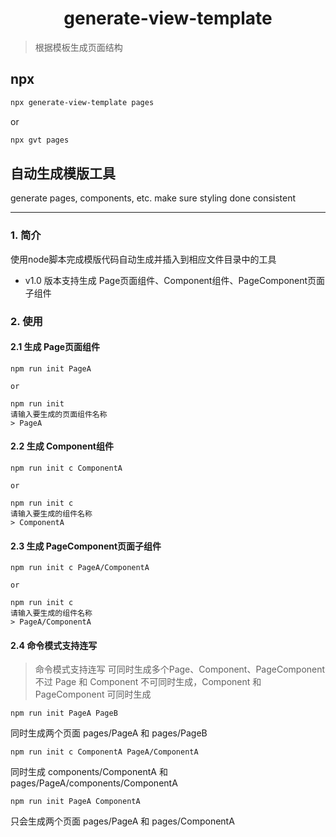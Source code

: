 <h1 align="center">generate-view-template </h1>

> 根据模板生成页面结构


## npx

```sh
npx generate-view-template pages
```
or
```sh
npx gvt pages
```
## 自动生成模版工具
generate pages, components, etc. make sure styling done consistent

---
### 1. 简介
使用node脚本完成模版代码自动生成并插入到相应文件目录中的工具
- v1.0 版本支持生成 Page页面组件、Component组件、PageComponent页面子组件

### 2. 使用
#### 2.1 生成 Page页面组件
```Shell
npm run init PageA

or

npm run init
请输入要生成的页面组件名称
> PageA
```

#### 2.2 生成 Component组件
```Shell
npm run init c ComponentA

or

npm run init c
请输入要生成的组件名称
> ComponentA
```

#### 2.3 生成 PageComponent页面子组件
```Shell
npm run init c PageA/ComponentA

or

npm run init c
请输入要生成的组件名称
> PageA/ComponentA
```

#### 2.4 命令模式支持连写
> 命令模式支持连写 可同时生成多个Page、Component、PageComponent  
> 不过 Page 和 Component 不可同时生成，Component 和 PageComponent 可同时生成

```Shell
npm run init PageA PageB
```
同时生成两个页面 pages/PageA 和 pages/PageB

```Shell
npm run init c ComponentA PageA/ComponentA
```
同时生成 components/ComponentA 和 pages/PageA/components/ComponentA

```Shell
npm run init PageA ComponentA
```
只会生成两个页面 pages/PageA 和 pages/ComponentA
